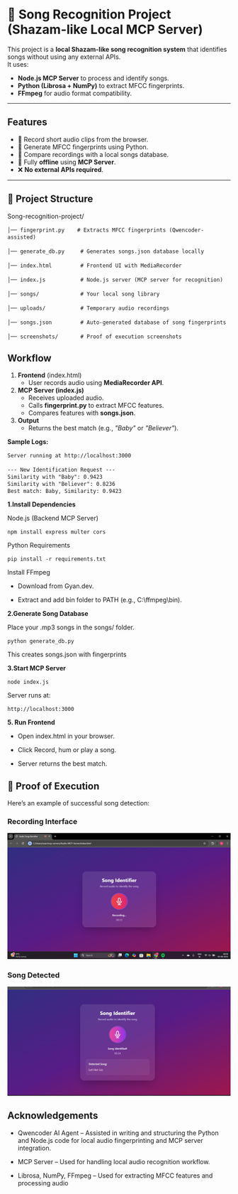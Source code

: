 # 🎵 Song Recognition Project (Shazam-like Local MCP Server)

This project is a **local Shazam-like song recognition system** that identifies songs without using any external APIs.  
It uses:

- **Node.js MCP Server** to process and identify songs.
- **Python (Librosa + NumPy)** to extract MFCC fingerprints.
- **FFmpeg** for audio format compatibility.

---

## **Features**
- 🎤 Record short audio clips from the browser.
- 🧠 Generate MFCC fingerprints using Python.
- 🔎 Compare recordings with a local songs database.
- 📡 Fully **offline** using **MCP Server**.
- ❌ **No external APIs required**.

---

## 📂 Project Structure

Song-recognition-project/

    │── fingerprint.py    # Extracts MFCC fingerprints (Qwencoder-assisted)
    
    │── generate_db.py     # Generates songs.json database locally
    
    │── index.html         # Frontend UI with MediaRecorder
    
    │── index.js           # Node.js server (MCP server for recognition)
    
    │── songs/             # Your local song library
    
    │── uploads/           # Temporary audio recordings
    
    │── songs.json         # Auto-generated database of song fingerprints
    
    │── screenshots/       # Proof of execution screenshots

## **Workflow**
1. **Frontend** (index.html)
   - User records audio using **MediaRecorder API**.
2. **MCP Server (index.js)**
   - Receives uploaded audio.
   - Calls **fingerprint.py** to extract MFCC features.
   - Compares features with **songs.json**.
3. **Output**
   - Returns the best match (e.g., *"Baby"* or *"Believer"*).

**Sample Logs:**

    Server running at http://localhost:3000
    
    --- New Identification Request ---
    Similarity with "Baby": 0.9423
    Similarity with "Believer": 0.8236
    Best match: Baby, Similarity: 0.9423

**1.Install Dependencies**

Node.js (Backend MCP Server)

    npm install express multer cors
Python Requirements

    pip install -r requirements.txt

Install FFmpeg

* Download from Gyan.dev.

* Extract and add bin folder to PATH (e.g., C:\ffmpeg\bin).

**2.Generate Song Database**

Place your .mp3 songs in the songs/ folder.

    python generate_db.py
This creates songs.json with fingerprints

**3.Start MCP Server**

    node index.js
Server runs at:

    http://localhost:3000

**5. Run Frontend**
* Open index.html in your browser.

* Click Record, hum or play a song.

* Server returns the best match.

## 📸 Proof of Execution

Here’s an example of successful song detection:

### Recording Interface
![Recording Screenshot](screenshots/recording.png)

### Song Detected
![Detected Screenshot](screenshots/detected.png)

## Acknowledgements

* Qwencoder AI Agent – Assisted in writing and structuring the Python and Node.js code for local audio fingerprinting and MCP server integration.

* MCP Server – Used for handling local audio recognition workflow.

* Librosa, NumPy, FFmpeg – Used for extracting MFCC features and processing audio
